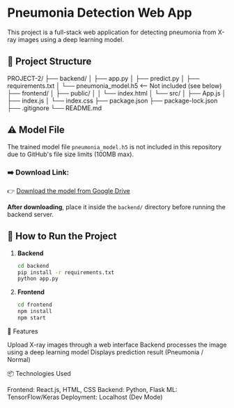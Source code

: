 # Pneumonia Detection Web App

This project is a full-stack web application for detecting pneumonia from X-ray images using a deep learning model.

## 📁 Project Structure

PROJECT-2/
├── backend/
│ ├── app.py
│ ├── predict.py
│ ├── requirements.txt
│ └── pneumonia_model.h5 <-- Not included (see below)
├── frontend/
│ ├── public/
│ │ └── index.html
│ └── src/
│ ├── App.js
│ ├── index.js
│ └── index.css
├── package.json
├── package-lock.json
├── .gitignore
└── README.md


## ⚠️ Model File

The trained model file `pneumonia_model.h5` is not included in this repository due to GitHub's file size limits (100MB max).

### ➡️ Download Link:
👉 [Download the model from Google Drive](https://drive.google.com/uc?id=YOUR_FILE_ID)

**After downloading**, place it inside the `backend/` directory before running the backend server.

## 🚀 How to Run the Project

1. **Backend**
   ```bash
   cd backend
   pip install -r requirements.txt
   python app.py

2. **Frontend**
   ```bash
   cd frontend
   npm install
   npm start

🧪 Features

Upload X-ray images through a web interface
Backend processes the image using a deep learning model
Displays prediction result (Pneumonia / Normal)

📦 Technologies Used

Frontend: React.js, HTML, CSS
Backend: Python, Flask
ML: TensorFlow/Keras
Deployment: Localhost (Dev Mode)